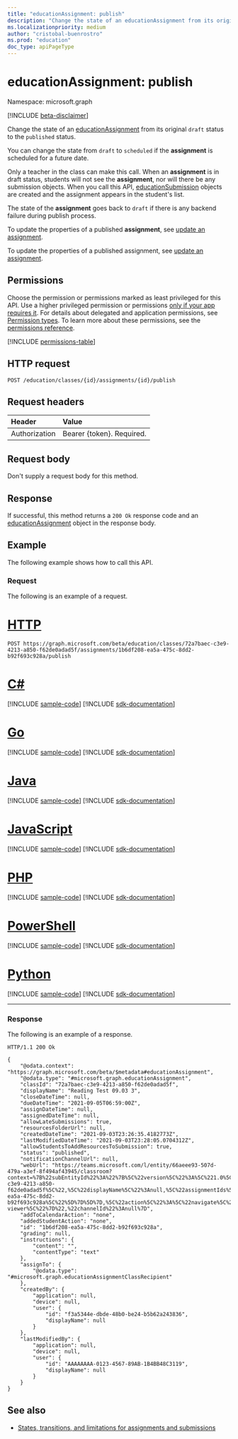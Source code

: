 ```yaml
---
title: "educationAssignment: publish"
description: "Change the state of an educationAssignment from its original draft status to the published status."
ms.localizationpriority: medium
author: "cristobal-buenrostro"
ms.prod: "education"
doc_type: apiPageType
---
```


# educationAssignment: publish

Namespace: microsoft.graph

[!INCLUDE [beta-disclaimer](../../includes/beta-disclaimer.md)]

Change the state of an [educationAssignment](../resources/educationassignment.md) from its original `draft` status to the `published` status. 

You can change the state from `draft` to `scheduled` if the **assignment** is scheduled for a future date. 

Only a teacher in the class can make this call. When an **assignment** is in draft status, students will not see the **assignment**, nor will there be any submission objects. When you call this API, [educationSubmission](../resources/educationsubmission.md) objects are created and the assignment appears in the student's list.

The state of the **assignment** goes back to `draft` if there is any backend failure during publish process.

To update the properties of a published **assignment**, see [update an assignment](../api/educationassignment-update.md).

To update the properties of a published assignment, see [update an assignment](../api/educationassignment-update.md).

## Permissions
Choose the permission or permissions marked as least privileged for this API. Use a higher privileged permission or permissions [only if your app requires it](/graph/permissions-overview#best-practices-for-using-microsoft-graph-permissions). For details about delegated and application permissions, see [Permission types](/graph/permissions-overview#permission-types). To learn more about these permissions, see the [permissions reference](/graph/permissions-reference).

<!-- { "blockType": "permissions", "name": "educationassignment_publish" } -->
[!INCLUDE [permissions-table](../includes/permissions/educationassignment-publish-permissions.md)]

## HTTP request
<!-- { "blockType": "ignored" } -->
```http
POST /education/classes/{id}/assignments/{id}/publish

```
## Request headers
| Header       | Value |
|:---------------|:--------|
| Authorization  | Bearer {token}. Required.  |

## Request body
Don't supply a request body for this method.

## Response
If successful, this method returns a `200 Ok` response code and an [educationAssignment](../resources/educationassignment.md) object in the response body.

## Example
The following example shows how to call this API.

### Request
The following is an example of a request.

# [HTTP](#tab/http)
<!-- {
  "blockType": "request",
  "sampleKeys": ["72a7baec-c3e9-4213-a850-f62de0adad5f","1b6df208-ea5a-475c-8dd2-b92f693c928a"],
  "name": "educationassignment_publish_2"
}-->

```http
POST https://graph.microsoft.com/beta/education/classes/72a7baec-c3e9-4213-a850-f62de0adad5f/assignments/1b6df208-ea5a-475c-8dd2-b92f693c928a/publish
```

# [C#](#tab/csharp)
[!INCLUDE [sample-code](../includes/snippets/csharp/educationassignment-publish-2-csharp-snippets.md)]
[!INCLUDE [sdk-documentation](../includes/snippets/snippets-sdk-documentation-link.md)]

# [Go](#tab/go)
[!INCLUDE [sample-code](../includes/snippets/go/educationassignment-publish-2-go-snippets.md)]
[!INCLUDE [sdk-documentation](../includes/snippets/snippets-sdk-documentation-link.md)]

# [Java](#tab/java)
[!INCLUDE [sample-code](../includes/snippets/java/educationassignment-publish-2-java-snippets.md)]
[!INCLUDE [sdk-documentation](../includes/snippets/snippets-sdk-documentation-link.md)]

# [JavaScript](#tab/javascript)
[!INCLUDE [sample-code](../includes/snippets/javascript/educationassignment-publish-2-javascript-snippets.md)]
[!INCLUDE [sdk-documentation](../includes/snippets/snippets-sdk-documentation-link.md)]

# [PHP](#tab/php)
[!INCLUDE [sample-code](../includes/snippets/php/educationassignment-publish-2-php-snippets.md)]
[!INCLUDE [sdk-documentation](../includes/snippets/snippets-sdk-documentation-link.md)]

# [PowerShell](#tab/powershell)
[!INCLUDE [sample-code](../includes/snippets/powershell/educationassignment-publish-2-powershell-snippets.md)]
[!INCLUDE [sdk-documentation](../includes/snippets/snippets-sdk-documentation-link.md)]

# [Python](#tab/python)
[!INCLUDE [sample-code](../includes/snippets/python/educationassignment-publish-2-python-snippets.md)]
[!INCLUDE [sdk-documentation](../includes/snippets/snippets-sdk-documentation-link.md)]

---

### Response
The following is an example of a response. 

<!-- {
  "blockType": "response",
  "truncated": true,
  "@odata.type": "microsoft.graph.educationAssignment"
} -->

```http
HTTP/1.1 200 Ok

{
    "@odata.context": "https://graph.microsoft.com/beta/$metadata#educationAssignment",
    "@odata.type": "#microsoft.graph.educationAssignment",
    "classId": "72a7baec-c3e9-4213-a850-f62de0adad5f",
    "displayName": "Reading Test 09.03 3",
    "closeDateTime": null,
    "dueDateTime": "2021-09-05T06:59:00Z",
    "assignDateTime": null,
    "assignedDateTime": null,
    "allowLateSubmissions": true,
    "resourcesFolderUrl": null,
    "createdDateTime": "2021-09-03T23:26:35.4182773Z",
    "lastModifiedDateTime": "2021-09-03T23:28:05.0704312Z",
    "allowStudentsToAddResourcesToSubmission": true,
    "status": "published",
    "notificationChannelUrl": null,
    "webUrl": "https://teams.microsoft.com/l/entity/66aeee93-507d-479a-a3ef-8f494af43945/classroom?context=%7B%22subEntityId%22%3A%22%7B%5C%22version%5C%22%3A%5C%221.0%5C%22,%5C%22config%5C%22%3A%7B%5C%22classes%5C%22%3A%5B%7B%5C%22id%5C%22%3A%5C%2272a7baec-c3e9-4213-a850-f62de0adad5f%5C%22,%5C%22displayName%5C%22%3Anull,%5C%22assignmentIds%5C%22%3A%5B%5C%221b6df208-ea5a-475c-8dd2-b92f693c928a%5C%22%5D%7D%5D%7D,%5C%22action%5C%22%3A%5C%22navigate%5C%22,%5C%22view%5C%22%3A%5C%22assignment-viewer%5C%22%7D%22,%22channelId%22%3Anull%7D",
    "addToCalendarAction": "none",
    "addedStudentAction": "none",
    "id": "1b6df208-ea5a-475c-8dd2-b92f693c928a",
    "grading": null,
    "instructions": {
        "content": "",
        "contentType": "text"
    },
    "assignTo": {
        "@odata.type": "#microsoft.graph.educationAssignmentClassRecipient"
    },
    "createdBy": {
        "application": null,
        "device": null,
        "user": {
            "id": "f3a5344e-dbde-48b0-be24-b5b62a243836",
            "displayName": null
        }
    },
    "lastModifiedBy": {
        "application": null,
        "device": null,
        "user": {
            "id": "AAAAAAAA-0123-4567-89AB-1B4BB48C3119",
            "displayName": null
        }
    }
}
```

## See also

* [States, transitions, and limitations for assignments and submissions](/graph/assignments-submissions-states-transition)

<!-- uuid: 8fcb5dbc-d5aa-4681-8e31-b001d5168d79
2015-10-25 14:57:30 UTC -->
<!--
{
  "type": "#page.annotation",
  "description": "educationAssignment: publish",
  "keywords": "",
  "section": "documentation",
  "tocPath": "",
  "suppressions": [
  ]
}
-->


